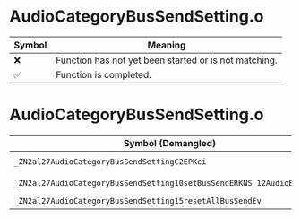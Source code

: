 # AudioCategoryBusSendSetting.o
| Symbol | Meaning 
| ------------- | ------------- 
| :x: | Function has not yet been started or is not matching. 
| :white_check_mark: | Function is completed. 


# AudioCategoryBusSendSetting.o
| Symbol (Demangled) | Symbol (Mangled) | Decompiled? |
| ------------- |  ------------- | ------------- |
| `_ZN2al27AudioCategoryBusSendSettingC2EPKci` | `al::AudioCategoryBusSendSetting::AudioCategoryBusSendSetting(char const*,int)` | :white_check_mark: |
| `_ZN2al27AudioCategoryBusSendSetting10setBusSendERKNS_12AudioBusSendE` | `al::AudioCategoryBusSendSetting::setBusSend(al::AudioBusSend const&)` | :white_check_mark: |
| `_ZN2al27AudioCategoryBusSendSetting15resetAllBusSendEv` | `al::AudioCategoryBusSendSetting::resetAllBusSend(void)` | :white_check_mark: |
